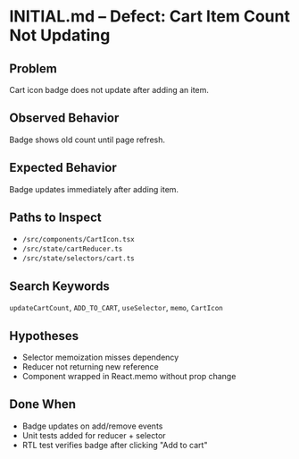 # INITIAL.md – Defect: Cart Item Count Not Updating

## Problem
Cart icon badge does not update after adding an item.

## Observed Behavior
Badge shows old count until page refresh.

## Expected Behavior
Badge updates immediately after adding item.

## Paths to Inspect
- `/src/components/CartIcon.tsx`
- `/src/state/cartReducer.ts`
- `/src/state/selectors/cart.ts`

## Search Keywords
`updateCartCount`, `ADD_TO_CART`, `useSelector`, `memo`, `CartIcon`

## Hypotheses
- Selector memoization misses dependency
- Reducer not returning new reference
- Component wrapped in React.memo without prop change

## Done When
- Badge updates on add/remove events
- Unit tests added for reducer + selector
- RTL test verifies badge after clicking "Add to cart"